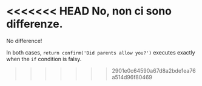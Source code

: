 <<<<<<< HEAD
No, non ci sono differenze.
=======
No difference!

In both cases, `return confirm('Did parents allow you?')` executes exactly when the `if` condition is falsy.
>>>>>>> 2901e0c64590a67d8a2bde1ea76a514d96f80469
